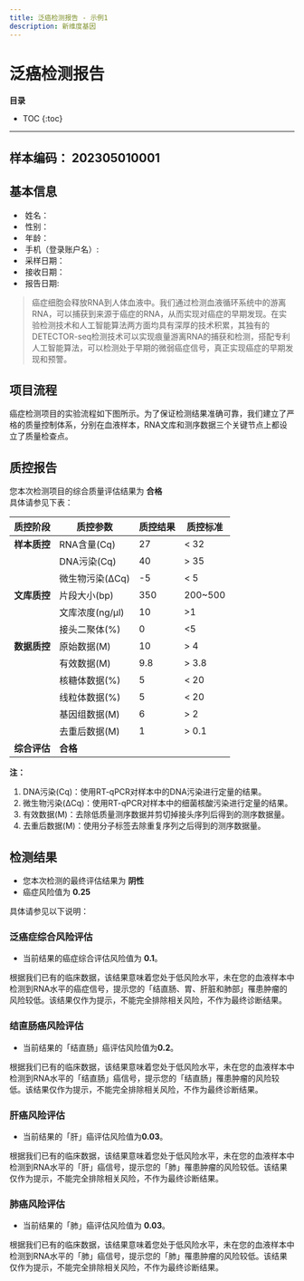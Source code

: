 ```yaml
---
title: 泛癌检测报告 - 示例1
description: 新维度基因
---
```

# 泛癌检测报告

**目录**

* TOC
{:toc}

---

## 样本编码： 202305010001

## 基本信息

*  姓名：
*  性别：								
*  年龄：
*  手机（登录账户名）:			
*  采样日期：
*  接收日期：						
*  报告日期:


> 癌症细胞会释放RNA到人体血液中。我们通过检测血液循环系统中的游离RNA，可以捕获到来源于癌症的RNA，从而实现对癌症的早期发现。在实验检测技术和人工智能算法两方面均具有深厚的技术积累，其独有的DETECTOR-seq检测技术可以实现痕量游离RNA的捕获和检测，搭配专利人工智能算法，可以检测处于早期的微弱癌症信号，真正实现癌症的早期发现和预警。

## 项目流程


癌症检测项目的实验流程如下图所示。为了保证检测结果准确可靠，我们建立了严格的质量控制体系，分别在血液样本，RNA文库和测序数据三个关键节点上都设立了质量检查点。


## 质控报告

您本次检测项目的综合质量评估结果为  **合格**
<br> 具体请参见下表：



| **质控阶段** | **质控参数**    | **质控结果** | **质控标准** |
|----------|-------------|----------|----------|
| **样本质控** | RNA含量(Cq)   | 27       | < 32     |
|      | DNA污染(Cq)   | 40       | > 35     |
|      | 微生物污染(ΔCq)  | -5       | < 5      |
| **文库质控** | 片段大小(bp)    | 350      | 200~500  |
|      | 文库浓度(ng/μl) | 10       | >1       |
|      | 接头二聚体(%)    | 0        | <5       |
| **数据质控** | 原始数据(M)     | 10       | > 4      |
|      | 有效数据(M)     | 9.8      | > 3.8    |
|      | 核糖体数据(%)    | 5        | < 20     |
|      | 线粒体数据(%)    | 5        | < 20     |
|      | 基因组数据(M)    | 6        | > 2      |
|      | 去重后数据(M)    | 1        | > 0.1    |
| **综合评估** | **合格** |||

**注：**

1. DNA污染(Cq)：使用RT-qPCR对样本中的DNA污染进行定量的结果。
2. 微生物污染(ΔCq)：使用RT-qPCR对样本中的细菌核酸污染进行定量的结果。
3. 有效数据(M)：去除低质量测序数据并剪切掉接头序列后得到的测序数据量。
4. 去重后数据(M)：使用分子标签去除重复序列之后得到的测序数据量。

## 检测结果

* 您本次检测的最终评估结果为 **阴性**
* 癌症风险值为 **0.25**

具体请参见以下说明：

### 泛癌症综合风险评估

* 当前结果的癌症综合评估风险值为 **0.1**。

根据我们已有的临床数据，该结果意味着您处于低风险水平，未在您的血液样本中检测到RNA水平的癌症信号，提示您的「结直肠、胃、肝脏和肺部」罹患肿瘤的风险较低。该结果仅作为提示，不能完全排除相关风险，不作为最终诊断结果。

### 结直肠癌风险评估

* 当前结果的「结直肠」癌评估风险值为**0.2**。

根据我们已有的临床数据，该结果意味着您处于低风险水平，未在您的血液样本中检测到RNA水平的「结直肠」癌信号，提示您的「结直肠」罹患肿瘤的风险较低。该结果仅作为提示，不能完全排除相关风险，不作为最终诊断结果。

### 肝癌风险评估

* 当前结果的「肝」癌评估风险值为**0.03**。

根据我们已有的临床数据，该结果意味着您处于低风险水平，未在您的血液样本中检测到RNA水平的「肝」癌信号，提示您的「肺」罹患肿瘤的风险较低。该结果仅作为提示，不能完全排除相关风险，不作为最终诊断结果。

### 肺癌风险评估

* 当前结果的「肺」癌评估风险值为 **0.03**。

根据我们已有的临床数据，该结果意味着您处于低风险水平，未在您的血液样本中检测到RNA水平的「肺」癌信号，提示您的「肺」罹患肿瘤的风险较低。该结果仅作为提示，不能完全排除相关风险，不作为最终诊断结果。
